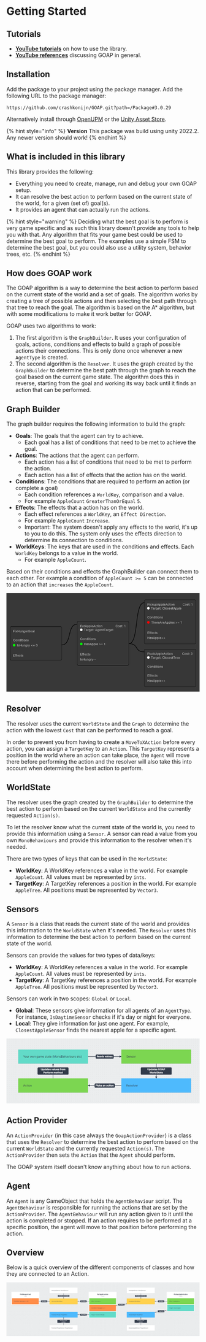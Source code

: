# Getting Started

## Tutorials

* [**YouTube tutorials**](https://www.youtube.com/playlist?list=PLZWmMt\_TbeYeatHa9hntDPu4zGEBAFffn) on how to use the library.
* [**YouTube references**](https://www.youtube.com/playlist?list=PLZWmMt\_TbeYdBZKvlsRuuOubPTTfPuZot) discussing GOAP in general.

## Installation

Add the package to your project using the package manager. Add the following URL to the package manager:

```
https://github.com/crashkonijn/GOAP.git?path=/Package#3.0.29
```

Alternatively install through [OpenUPM](https://openupm.com/packages/com.crashkonijn.goap/) or the [Unity Asset Store](https://assetstore.unity.com/packages/slug/252687).

{% hint style="info" %}
**Version** This package was build using unity 2022.2. Any newer version should work!
{% endhint %}

## What is included in this library

This library provides the following:
- Everything you need to create, manage, run and debug your own GOAP setup.
- It can resolve the best action to perform based on the current state of the world, for a given (set of) goal(s).
- It provides an agent that can actually run the actions.

{% hint style="warning" %}
Deciding what the best goal is to perform is very game specific and as such this library doesn't provide any tools to help you with that. Any algorithm that fits your game best could be used to determine the best goal to perform. The examples use a simple FSM to determine the best goal, but you could also use a utility system, behavior trees, etc.
{% endhint %}

## How does GOAP work
The GOAP algorithm is a way to determine the best action to perform based on the current state of the world and a set of goals. The algorithm works by creating a tree of possible actions and then selecting the best path through that tree to reach the goal. The algorithm is based on the A* algorithm, but with some modifications to make it work better for GOAP.

GOAP uses two algorithms to work:
1. The first algorithm is the `GraphBuilder`. It uses your configuration of goals, actions, conditions and effects to build a graph of possible actions their connections. This is only done once whenever a new `AgentType` is created.
2. The second algorithm is the `Resolver`. It uses the graph created by the `GraphBuilder` to determine the best path through the graph to reach the goal based on the current game state. The algorithm does this in reverse, starting from the goal and working its way back until it finds an action that can be performed.

## Graph Builder
The graph builder requires the following information to build the graph:
- **Goals**: The goals that the agent can try to achieve.
  - Each goal has a list of conditions that need to be met to achieve the goal.
- **Actions**: The actions that the agent can perform.
  - Each action has a list of conditions that need to be met to perform the action.
  - Each action has a list of effects that the action has on the world.
- **Conditions**: The conditions that are required to perform an action (or complete a goal)
  - Each condition references a `WorldKey`, comparison and a value.
  - For example `AppleCount` `GreaterThanOrEqual` `5`.
- **Effects**: The effects that a action has on the world.
  - Each effect references a `WorldKey`, an `Effect Direction`.
  - For example `AppleCount` `Increase`.
  - Important: The system doesn't apply any effects to the world, it's up to you to do this. The system only uses the effects direction to determine its connection to conditions.
- **WorldKeys**: The keys that are used in the conditions and effects. Each `WorldKey` belongs to a value in the world.
  - For example `AppleCount`.

Based on their conditions and effects the GraphBuilder can connect them to each other. For example a condition of `AppleCount >= 5` can be connected to an action that `increases` the `AppleCount`.

![A connected graph](../images/getting_started_graph_builder.png)

## Resolver
The resolver uses the current `WorldState` and the `Graph` to determine the action with the lowest `Cost` that can be performed to reach a goal.

In order to prevent you from having to create a `MoveToXAction` before every action, you can assign a `TargetKey` to an `Action`. This `TargetKey` represents a position in the world where an action can take place, the `Agent` will move there before performing the action and the resolver will also take this into account when determining the best action to perform.

## WorldState
The resolver uses the graph created by the `GraphBuilder` to determine the best action to perform based on the current `WorldState` and the currently requested `Action(s)`.

To let the resolver know what the current state of the world is, you need to provide this information using a `Sensor`. A sensor can read a value from you own `MonoBehaviours` and provide this information to the resolver when it's needed.

There are two types of keys that can be used in the `WorldState`:
- **WorldKey**: A WorldKey references a value in the world. For example `AppleCount`. All values must be represented by `ints`.
- **TargetKey**: A TargetKey references a position in the world. For example `AppleTree`. All positions must be represented by `Vector3`.

## Sensors
A `Sensor` is a class that reads the current state of the world and provides this information to the `WorldState` when it's needed.  The `Resolver` uses this information to determine the best action to perform based on the current state of the world.

Sensors can provide the values for two types of data/keys:
- **WorldKey**: A WorldKey references a value in the world. For example `AppleCount`. All values must be represented by `ints`.
- **TargetKey**: A TargetKey references a position in the world. For example `AppleTree`. All positions must be represented by `Vector3`.

Sensors can work in two scopes: `Global` or `Local`.

- **Global**: These sensors give information for all agents of an `AgentType`. For instance, `IsDaytimeSensor` checks if it's day or night for everyone.
- **Local**: They give information for just one agent. For example, `ClosestAppleSensor` finds the nearest apple for a specific agent.

![Sensor data flow](../images/sensor_flow.png)


## Action Provider
An `ActionProvider` (in this case always the `GoapActionProvider`) is a class that uses the `Resolver` to determine the best action to perform based on the current `WorldState` and the currently requested `Action(s)`. The `ActionProvider` then sets the `Action` that the `Agent` should perform.

The GOAP system itself doesn't know anything about how to run actions.

## Agent
An `Agent` is any GameObject that holds the `AgentBehaviour` script. The `AgentBehaviour` is responsible for running the actions that are set by the `ActionProvider`. The `AgentBehaviour` will run any action given to it until the action is completed or stopped. If an action requires to be performed at a specific position, the agent will move to that position before performing the action.

## Overview

Below is a quick overview of the different components of classes and how they are connected to an Action.

![Class overview](../images/class_overview.png)

